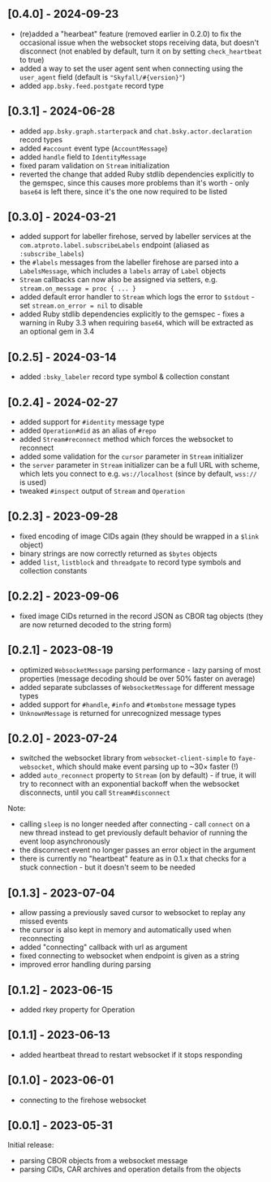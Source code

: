 ## [0.4.0] - 2024-09-23

- (re)added a "hearbeat" feature (removed earlier in 0.2.0) to fix the occasional issue when the websocket stops receiving data, but doesn't disconnect (not enabled by default, turn it on by setting `check_heartbeat` to true)
- added a way to set the user agent sent when connecting using the `user_agent` field (default is `"Skyfall/#{version}"`)
- added `app.bsky.feed.postgate` record type

## [0.3.1] - 2024-06-28

- added `app.bsky.graph.starterpack` and `chat.bsky.actor.declaration` record types
- added `#account` event type (`AccountMessage`)
- added `handle` field to `IdentityMessage`
- fixed param validation on `Stream` initialization
- reverted the change that added Ruby stdlib dependencies explicitly to the gemspec, since this causes more problems than it's worth - only `base64` is left there, since it's the one now required to be listed

## [0.3.0] - 2024-03-21

- added support for labeller firehose, served by labeller services at the `com.atproto.label.subscribeLabels` endpoint (aliased as `:subscribe_labels`)
- the `#labels` messages from the labeller firehose are parsed into a `LabelsMessage`, which includes a `labels` array of `Label` objects
- `Stream` callbacks can now also be assigned via setters, e.g. `stream.on_message = proc { ... }`
- added default error handler to `Stream` which logs the error to `$stdout` - set `stream.on_error = nil` to disable
- added Ruby stdlib dependencies explicitly to the gemspec - fixes a warning in Ruby 3.3 when requiring `base64`, which will be extracted as an optional gem in 3.4

## [0.2.5] - 2024-03-14

- added `:bsky_labeler` record type symbol & collection constant

## [0.2.4] - 2024-02-27

- added support for `#identity` message type
- added `Operation#did` as an alias of `#repo`
- added `Stream#reconnect` method which forces the websocket to reconnect
- added some validation for the `cursor` parameter in `Stream` initializer
- the `server` parameter in `Stream` initializer can be a full URL with scheme, which lets you connect to e.g. `ws://localhost` (since by default, `wss://` is used)
- tweaked `#inspect` output of `Stream` and `Operation`

## [0.2.3] - 2023-09-28

- fixed encoding of image CIDs again (they should be wrapped in a `$link` object)
- binary strings are now correctly returned as `$bytes` objects
- added `list`, `listblock` and `threadgate` to record type symbols and collection constants

## [0.2.2] - 2023-09-06

- fixed image CIDs returned in the record JSON as CBOR tag objects (they are now returned decoded to the string form)

## [0.2.1] - 2023-08-19

- optimized `WebsocketMessage` parsing performance - lazy parsing of most properties (message decoding should be over 50% faster on average)
- added separate subclasses of `WebsocketMessage` for different message types
- added support for `#handle`, `#info` and `#tombstone` message types
- `UnknownMessage` is returned for unrecognized message types

## [0.2.0] - 2023-07-24

- switched the websocket library from `websocket-client-simple` to `faye-websocket`, which should make event parsing up to ~30× faster (!)
- added `auto_reconnect` property to `Stream` (on by default) - if true, it will try to reconnect with an exponential backoff when the websocket disconnects, until you call `Stream#disconnect`

Note:

- calling `sleep` is no longer needed after connecting - call `connect` on a new thread instead to get previously default behavior of running the event loop asynchronously
- the disconnect event no longer passes an error object in the argument
- there is currently no "heartbeat" feature as in 0.1.x that checks for a stuck connection - but it doesn't seem to be needed

## [0.1.3] - 2023-07-04

- allow passing a previously saved cursor to websocket to replay any missed events
- the cursor is also kept in memory and automatically used when reconnecting
- added "connecting" callback with url as argument
- fixed connecting to websocket when endpoint is given as a string
- improved error handling during parsing

## [0.1.2] - 2023-06-15

- added rkey property for Operation

## [0.1.1] - 2023-06-13

- added heartbeat thread to restart websocket if it stops responding

## [0.1.0] - 2023-06-01

- connecting to the firehose websocket

## [0.0.1] - 2023-05-31

Initial release:

- parsing CBOR objects from a websocket message
- parsing CIDs, CAR archives and operation details from the objects

